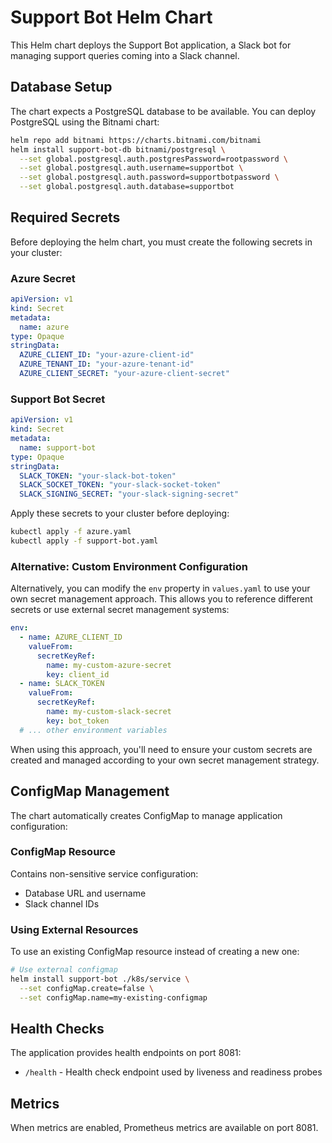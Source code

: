 # Support Bot Helm Chart

This Helm chart deploys the Support Bot application, a Slack bot for managing support queries coming into a Slack channel.

## Database Setup

The chart expects a PostgreSQL database to be available. You can deploy PostgreSQL using the Bitnami chart:

```bash
helm repo add bitnami https://charts.bitnami.com/bitnami
helm install support-bot-db bitnami/postgresql \
  --set global.postgresql.auth.postgresPassword=rootpassword \
  --set global.postgresql.auth.username=supportbot \
  --set global.postgresql.auth.password=supportbotpassword \
  --set global.postgresql.auth.database=supportbot
```

## Required Secrets

Before deploying the helm chart, you must create the following secrets in your cluster:

### Azure Secret
```yaml
apiVersion: v1
kind: Secret
metadata:
  name: azure
type: Opaque
stringData:
  AZURE_CLIENT_ID: "your-azure-client-id"
  AZURE_TENANT_ID: "your-azure-tenant-id"
  AZURE_CLIENT_SECRET: "your-azure-client-secret"
```

### Support Bot Secret
```yaml
apiVersion: v1
kind: Secret
metadata:
  name: support-bot
type: Opaque
stringData:
  SLACK_TOKEN: "your-slack-bot-token"
  SLACK_SOCKET_TOKEN: "your-slack-socket-token"
  SLACK_SIGNING_SECRET: "your-slack-signing-secret"
```

Apply these secrets to your cluster before deploying:
```bash
kubectl apply -f azure.yaml
kubectl apply -f support-bot.yaml
```

### Alternative: Custom Environment Configuration

Alternatively, you can modify the `env` property in `values.yaml` to use your own secret management approach. This allows you to reference different secrets or use external secret management systems:

```yaml
env:
  - name: AZURE_CLIENT_ID
    valueFrom:
      secretKeyRef:
        name: my-custom-azure-secret
        key: client_id
  - name: SLACK_TOKEN
    valueFrom:
      secretKeyRef:
        name: my-custom-slack-secret
        key: bot_token
  # ... other environment variables
```

When using this approach, you'll need to ensure your custom secrets are created and managed according to your own secret management strategy.

## ConfigMap Management

The chart automatically creates ConfigMap to manage application configuration:

### ConfigMap Resource
Contains non-sensitive service configuration:
- Database URL and username
- Slack channel IDs

### Using External Resources

To use an existing ConfigMap resource instead of creating a new one:

```bash
# Use external configmap
helm install support-bot ./k8s/service \
  --set configMap.create=false \
  --set configMap.name=my-existing-configmap
```

## Health Checks

The application provides health endpoints on port 8081:
- `/health` - Health check endpoint used by liveness and readiness probes

## Metrics

When metrics are enabled, Prometheus metrics are available on port 8081.
